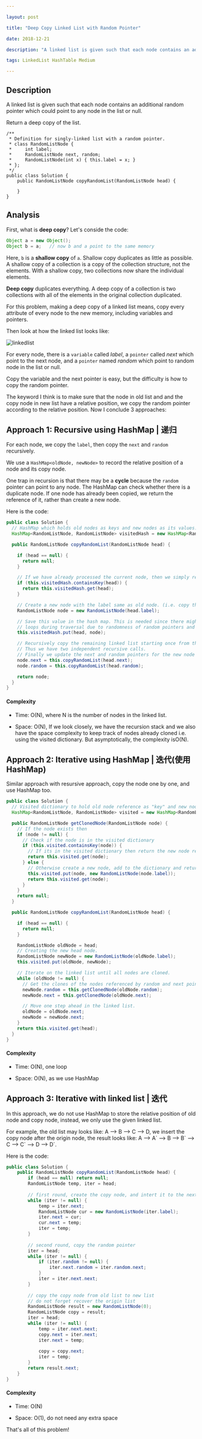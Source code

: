 ```yaml
---

layout: post

title: "Deep Copy Linked List with Random Pointer"

date: 2018-12-21

description: "A linked list is given such that each node contains an additional random pointer which could point to any node in the list or null. Return a deep copy of the list."

tags: LinkedList HashTable Medium

---
```


## Description

A linked list is given such that each node contains an additional random pointer which could point to any node in the list or null.

Return a deep copy of the list.

```
/**
 * Definition for singly-linked list with a random pointer.
 * class RandomListNode {
 *     int label;
 *     RandomListNode next, random;
 *     RandomListNode(int x) { this.label = x; }
 * };
 */
public class Solution {
    public RandomListNode copyRandomList(RandomListNode head) {
        
    }
}
```



## Analysis

First, what is **deep copy**? Let's conside the code:

```java
Object a = new Object();
Object b = a;	// now b and a point to the same memory
```

Here, `b` is a **shallow copy** of `a`. Shallow copy duplicates as little as possible. A shallow copy of a collection is a copy of the collection structure, not the elements. With a shallow copy, two collections now share the individual elements.

**Deep copy** duplicates everything. A deep copy of a collection is two collections with all of the elements in the original collection duplicated.

For this problem, making a deep copy of a linked list means, copy every attribute of every node to the new memory,  including variables and pointers.

Then look at how the linked list looks like:

![linkedlist](/blog/images/posts/2018-12-21-Deep_copy_linked_list_with_random_pointer/linkedlist.png)

For every node, there is a `variable` called *label*, a `pointer` called *next* which point to the next node, and a `pointer` named *random* which point to random node in the list or null.

Copy the variable and the next pointer is easy, but the difficulty is how to copy the random pointer. 

The keyword I think is to make sure that the node in old list and and the copy node in new list have a relative position, we copy the random pointer according to the relative position. Now I conclude 3 approaches:

## Approach 1: Recursive using HashMap | 递归

For each node, we copy the `label`, then copy the `next` and `random` recursively.

We use a `HashMap<oldNode, newNode>` to record the relative position of a node and its copy node.

One trap in recursion is that there may be a **cycle** because the `random` pointer can point to any node. The HashMap can check whether there is a duplicate node. If one node has already been copied, we return the reference of it, rather than create a new node.

Here is the code:

```java
public class Solution {
  // HashMap which holds old nodes as keys and new nodes as its values.
  HashMap<RandomListNode, RandomListNode> visitedHash = new HashMap<RandomListNode, RandomListNode>();

  public RandomListNode copyRandomList(RandomListNode head) {

    if (head == null) {
      return null;
    }

    // If we have already processed the current node, then we simply return the cloned version of it.
    if (this.visitedHash.containsKey(head)) {
      return this.visitedHash.get(head);
    }

    // Create a new node with the label same as old node. (i.e. copy the node)
    RandomListNode node = new RandomListNode(head.label);

    // Save this value in the hash map. This is needed since there might be
    // loops during traversal due to randomness of random pointers and this would help us avoid them.
    this.visitedHash.put(head, node);

    // Recursively copy the remaining linked list starting once from the next pointer and then from the random pointer.
    // Thus we have two independent recursive calls.
    // Finally we update the next and random pointers for the new node created.
    node.next = this.copyRandomList(head.next);
    node.random = this.copyRandomList(head.random);

    return node;
  }
}
```

#### Complexity

- Time: O(N), where N is the number of nodes in the linked list.

- Space: O(N), If we look closely, we have the recursion stack and we also have the space complexity to keep track of nodes already cloned i.e. using the visited dictionary. But asymptotically, the complexity isO(N).

## Approach 2: Iterative using HashMap | 迭代(使用HashMap)

Similar approach with resursive approach, copy the node one by one, and use HashMap too.

```java
public class Solution {
  // Visited dictionary to hold old node reference as "key" and new node reference as the "value"
  HashMap<RandomListNode, RandomListNode> visited = new HashMap<RandomListNode, RandomListNode>();

  public RandomListNode getClonedNode(RandomListNode node) {
    // If the node exists then
    if (node != null) {
      // Check if the node is in the visited dictionary
      if (this.visited.containsKey(node)) {
        // If its in the visited dictionary then return the new node reference from the dictionary
        return this.visited.get(node);
      } else {
        // Otherwise create a new node, add to the dictionary and return it
        this.visited.put(node, new RandomListNode(node.label));
        return this.visited.get(node);
      }
    }
    return null;
  }

  public RandomListNode copyRandomList(RandomListNode head) {

    if (head == null) {
      return null;
    }

    RandomListNode oldNode = head;
    // Creating the new head node.
    RandomListNode newNode = new RandomListNode(oldNode.label);
    this.visited.put(oldNode, newNode);

    // Iterate on the linked list until all nodes are cloned.
    while (oldNode != null) {
      // Get the clones of the nodes referenced by random and next pointers.
      newNode.random = this.getClonedNode(oldNode.random);
      newNode.next = this.getClonedNode(oldNode.next);

      // Move one step ahead in the linked list.
      oldNode = oldNode.next;
      newNode = newNode.next;
    }
    return this.visited.get(head);
  }
}
```

#### Complexity

- Time: O(N), one loop

- Space: O(N), as we use HashMap

## Approach 3: Iterative with linked list | 迭代

In this approach, we do not use HashMap to store the relative position of old node and copy node, instead, we only use the given linked list.

For example, the old list may looks like: A --> B --> C --> D, we insert the copy node after the origin node, the result looks like: A --> A\` --> B --> B\` --> C --> C\` --> D --> D\`.

Here is the code:

```java
public class Solution {
    public RandomListNode copyRandomList(RandomListNode head) {
        if (head == null) return null;
        RandomListNode temp, iter = head;
        
        // first round, create the copy node, and intert it to the next of old node
        while (iter != null) {
            temp = iter.next;
            RandomListNode cur = new RandomListNode(iter.label);
            iter.next = cur;
            cur.next = temp;
            iter = temp;
        }
        
        // second round, copy the random pointer
        iter = head;
        while (iter != null) {
            if (iter.random != null) {
                iter.next.random = iter.random.next;
            }
            iter = iter.next.next;
        }
        
        // copy the copy node from old list to new list
      	// do not forget recover the origin list
        RandomListNode result = new RandomListNode(0);
        RandomListNode copy = result;
        iter = head;
        while (iter != null) {
            temp = iter.next.next;
            copy.next = iter.next;
            iter.next = temp;
            
            copy = copy.next;
            iter = temp;
        }
        return result.next;
    }
}
```

#### Complexity

- Time: O(N)

- Space: O(1), do not need any extra space



That's all of this problem!


